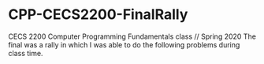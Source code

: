 # CPP-CECS2200-FinalRally

CECS 2200 Computer Programming Fundamentals class // Spring 2020
The final was a rally in which I was able to do the following problems during class time.
